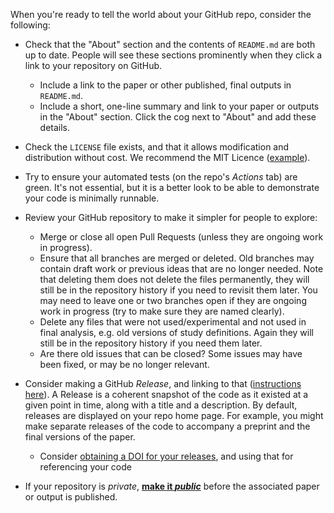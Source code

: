 When you're ready to tell the world about your GitHub repo, consider the following:

* Check that the "About" section and the contents of `README.md` are both up to date. People will see these sections prominently when they click a link to your repository on GitHub.
    * Include a link to the paper or other published, final outputs in `README.md`.
    * Include a short, one-line summary and link to your paper or outputs in the "About" section. Click the cog next to "About" and add these details.
* Check the `LICENSE` file exists, and that it allows modification and distribution without cost. We recommend the MIT Licence ([example](https://github.com/opensafely/risk-factors-research/blob/main/LICENSE)).
* Try to ensure your automated tests (on the repo's _Actions_ tab) are green. It's not essential, but it is a better look to be able to demonstrate your code is minimally runnable.
* Review your GitHub repository to make it simpler for people to explore:
    * Merge or close all open Pull Requests (unless they are ongoing work in progress). 
    * Ensure that all branches are merged or deleted. Old branches may contain draft work or previous ideas that are no longer needed. Note that deleting them does not delete the files permanently, they will still be in the repository history if you need to revisit them later. You may need to leave one or two branches open if they are ongoing work in progress (try to make sure they are named clearly). 
    * Delete any files that were not used/experimental and not used in final analysis, e.g. old versions of study definitions. Again they will still be in the repository history if you need them later. 
    * Are there old issues that can be closed? Some issues may have been fixed, or may be no longer relevant.
    
* Consider making a GitHub _Release_, and linking to that ([instructions here](https://docs.github.com/en/github/administering-a-repository/releasing-projects-on-github/managing-releases-in-a-repository)). A Release is a coherent snapshot of the code as it existed at a given point in time, along with a title and a description. By default, releases are displayed on your repo home page. For example, you might make separate releases of the code to accompany a preprint and the final versions of the paper.
    * Consider [obtaining a DOI for your releases](https://guides.github.com/activities/citable-code/), and using that for referencing your code
    
* If your repository is *private*, [**make it *public***](https://docs.github.com/en/github/administering-a-repository/managing-repository-settings/setting-repository-visibility) before the associated paper or output is published.
